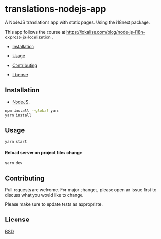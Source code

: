 # translations-nodejs-app

A NodeJS translations app with static pages. Using the i18next package.

This app follows the course at https://lokalise.com/blog/node-js-i18n-express-js-localization .

* [Installation](#installation)

* [Usage](#usage)

* [Contributing](#contributing)

* [License](#license)

## Installation

* [NodeJS](https://nodejs.org/en/).

```bash
npm install --global yarn
yarn install
```

## Usage

```bash
yarn start
```

#### Reload server on project files change

```bash
yarn dev
```

## Contributing
Pull requests are welcome. For major changes, please open an issue first to discuss what you would like to change.

Please make sure to update tests as appropriate.

## License
[BSD](https://opensource.org/licenses/BSD-3-Clause)

